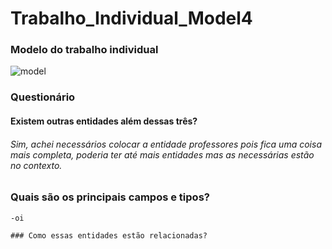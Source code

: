 # Trabalho_Individual_Model4

### Modelo do trabalho individual
![model](https://user-images.githubusercontent.com/113106798/213185767-731d2c60-8e3e-4f26-bc90-ab840f072420.png)

### Questionário 

#### Existem outras entidades além dessas três?
###### Sim, achei necessários colocar a entidade professores pois fica uma coisa mais completa, poderia ter até mais entidades mas as necessárias estão no contexto.



### Quais são os principais campos e tipos?

```nkfnkndknfknf
-oi

### Como essas entidades estão relacionadas?


